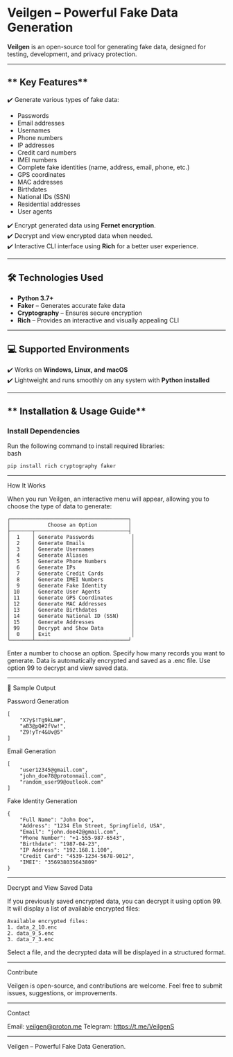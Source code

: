 # **Veilgen** – Powerful Fake Data Generation  

**Veilgen** is an open-source tool for generating fake data, designed for testing, development, and privacy protection.  

---

## ** Key Features**  

✔️ Generate various types of fake data:  
- Passwords  
- Email addresses  
- Usernames  
- Phone numbers  
- IP addresses  
- Credit card numbers  
- IMEI numbers  
- Complete fake identities (name, address, email, phone, etc.)  
- GPS coordinates  
- MAC addresses  
- Birthdates  
- National IDs (SSN)  
- Residential addresses  
- User agents  

✔️ Encrypt generated data using **Fernet encryption**.  
✔️ Decrypt and view encrypted data when needed.  
✔️ Interactive CLI interface using **Rich** for a better user experience.  

---

## **🛠️ Technologies Used**  

- **Python 3.7+**  
- **Faker** – Generates accurate fake data  
- **Cryptography** – Ensures secure encryption  
- **Rich** – Provides an interactive and visually appealing CLI  

---

## **💻 Supported Environments**  

✔️ Works on **Windows, Linux, and macOS**  
✔️ Lightweight and runs smoothly on any system with **Python installed**  

---

## ** Installation & Usage Guide**  

### **Install Dependencies**  
Run the following command to install required libraries:  
bash
```
pip install rich cryptography faker

```

---

 How It Works

When you run Veilgen, an interactive menu will appear, allowing you to choose the type of data to generate:
````
┌──────────────────────────────────────┐
│            Choose an Option          │
├───────┬──────────────────────────────┤
│  1    │ Generate Passwords            │
│  2    │ Generate Emails               │
│  3    │ Generate Usernames            │
│  4    │ Generate Aliases              │
│  5    │ Generate Phone Numbers        │
│  6    │ Generate IPs                  │
│  7    │ Generate Credit Cards         │
│  8    │ Generate IMEI Numbers         │
│  9    │ Generate Fake Identity        │
│ 10    │ Generate User Agents          │
│ 11    │ Generate GPS Coordinates      │
│ 12    │ Generate MAC Addresses        │
│ 13    │ Generate Birthdates           │
│ 14    │ Generate National ID (SSN)    │
│ 15    │ Generate Addresses            │
│ 99    │ Decrypt and Show Data         │
│  0    │ Exit                          │
└───────┴──────────────────────────────┘
````
 Enter a number to choose an option.
 Specify how many records you want to generate.
 Data is automatically encrypted and saved as a .enc file.
 Use option 99 to decrypt and view saved data.


---

📄 Sample Output

Password Generation
```
[
    "X7y$!Tg9kLm#",
    "aB3@pQ#2fVw!",
    "Z9!yTr4&Uv@5"
]
```
Email Generation
```
[
    "user12345@gmail.com",
    "john_doe78@protonmail.com",
    "random_user99@outlook.com"
]
```
Fake Identity Generation
````
{
    "Full Name": "John Doe",
    "Address": "1234 Elm Street, Springfield, USA",
    "Email": "john.doe42@gmail.com",
    "Phone Number": "+1-555-987-6543",
    "Birthdate": "1987-04-23",
    "IP Address": "192.168.1.100",
    "Credit Card": "4539-1234-5678-9012",
    "IMEI": "356938035643809"
}

````
---

Decrypt and View Saved Data

If you previously saved encrypted data, you can decrypt it using option 99.
It will display a list of available encrypted files:
```
Available encrypted files:
1. data_2_10.enc
2. data_9_5.enc
3. data_7_3.enc
````
Select a file, and the decrypted data will be displayed in a structured format.


---

Contribute

Veilgen is open-source, and contributions are welcome.
Feel free to submit issues, suggestions, or improvements.


---

Contact

Email: veilgen@proton.me
Telegram: https://t.me/VeilgenS


---

Veilgen – Powerful Fake Data Generation.

